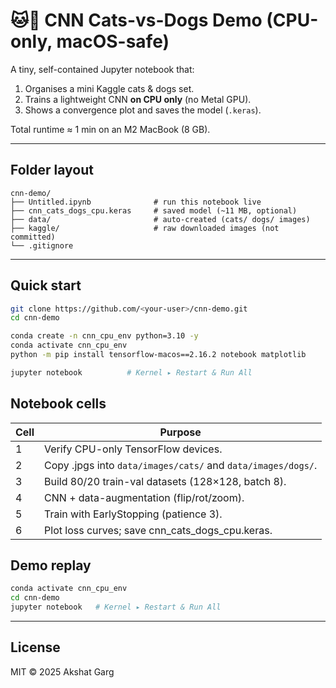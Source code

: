 # 🐱🐶 CNN Cats-vs-Dogs Demo (CPU-only, macOS-safe)

A tiny, self-contained Jupyter notebook that:

1. Organises a mini Kaggle cats & dogs set.  
2. Trains a lightweight CNN **on CPU only** (no Metal GPU).  
3. Shows a convergence plot and saves the model (`.keras`).

Total runtime ≈ 1 min on an M2 MacBook (8 GB).

---

## Folder layout

```
cnn-demo/
├── Untitled.ipynb              # run this notebook live
├── cnn_cats_dogs_cpu.keras     # saved model (~11 MB, optional)
├── data/                       # auto-created (cats/ dogs/ images)
├── kaggle/                     # raw downloaded images (not committed)
└── .gitignore
```

---

## Quick start

```bash
git clone https://github.com/<your-user>/cnn-demo.git
cd cnn-demo

conda create -n cnn_cpu_env python=3.10 -y
conda activate cnn_cpu_env
python -m pip install tensorflow-macos==2.16.2 notebook matplotlib

jupyter notebook          # Kernel ▸ Restart & Run All
```

## Notebook cells

| Cell | Purpose |
|------|---------|
| 1    | Verify CPU-only TensorFlow devices. |
| 2    | Copy .jpgs into `data/images/cats/` and `data/images/dogs/`. |
| 3    | Build 80/20 train-val datasets (128×128, batch 8). |
| 4    | CNN + data-augmentation (flip/rot/zoom). |
| 5    | Train with EarlyStopping (patience 3). |
| 6    | Plot loss curves; save cnn_cats_dogs_cpu.keras. |

## Demo replay

```bash
conda activate cnn_cpu_env
cd cnn-demo
jupyter notebook   # Kernel ▸ Restart & Run All
```

---

## License

MIT © 2025 Akshat Garg

